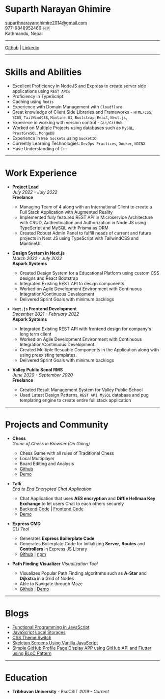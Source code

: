 # Suparth Narayan Ghimire

[suparthnarayanghimire2014@gmail.com](mailto:suparthnarayanghimire2014@gmail.com)
<br>
977-9848952466 🇳🇵
<br>
Kathmandu, Nepal

---

[Github](https://github.com/suparthghimire) | [Linkedin](https://www.linkedin.com/in/suparth/)

---

# Skills and Abilities

- Excellent Proficiency in NodeJS and Express to create server side applications using `REST APIs`
- Proficiency in TypeScript
- Caching using `Redis`
- Experience with Domain Management with `Cloudflare`
- Great knowledge of Client Side Libraries and Frameworks - `HTML/CSS`, `SCSS`, `TailWindCSS`, `Mantine UI`, `Bootstrap`, `React`, `Next.js`,
- Experiece in working with version control - `Git/GitHub`
- Worked on Multiple Projects using databases such as `MySQL`, `ProstGreSQL`, `MongoDB`
- Experience in `Web Sockets` using `SocketIO`
- Currently Learning Technologies: `DevOps Practices`, `Docker`, `NGINX`
- Have Understanding of `C++`

---

# Work Experience

- **Project Lead**
  <br>
  _July 2022 - July 2022_
  <br>
  **Freelance**
  - Managing Team of 4 along with an International Client to create a Full Stack Application with Augmented Reality
  - Implemented fully featured REST API in Microservice Architecture with CRUD, Authentication and Authorization in Node JS using TypeScript and MySQL with Prisma as ORM
  - Created Robust Admin Panel to fulfill neads of current and future projects in Next JS using TypeScript with TailwindCSS and MantineUI
- **Design System in Next.js**
  <br>
  _March 2022 - July 2022_
  <br>
  **Aspark Systems**
  - Created Design System for a Educational Platform using custom CSS designs and React Bootstrap
  - Integrated Existing REST API to design components
  - Worked on Agile Development Environment with Continuous Integration/Continuous Development
  - Delivered Sprint Goals with minimum backlogs
- **`Next.js` Frontend Development**
  <br>
  _December 2021 - February 2022_
  <br>
  **Aspark Systems**

  - Integrated Existing REST API with frontend design for company's long term client
  - Worked on Agile Development Environment with Continuous Integration/Continuous Development.
  - Created Multiple Resuable Components in the Application along with using preexisting templates.
  - Delivered Sprint Goals with minimum backlogs

- **Valley Public Scool RMS**
  <br>
  _June 2020 - September 2020_
  <br>
  **Freelance**
  - Created Result Management System for Valley Public School
  - Used Latest Design Patterns, `REST API`, `MySQL` database and pug templating engine to create entire full stack application

---

# Projects and Community

- **Chess**
  <br>
  _Game of Chess in Browser (On Going)_

  - Chess Game with all rules of Traditional Chess
  - Local Multiplayer
  - Board Editing and Analysis
  - [Github](https://github.com/suparthghimire/chess)
  - [Demo](https://chess.suparthnarayanghimire.com.np)

- **Talk**
  <br>
  _End to End Encrypted Chat Application_
  - Chat Application that uses **AES encryption** and **Diffie Hellman Key Exchange** to let users Chat to each others securely
  - [Backend Code](https://github.com/suparthghimire/talk-e2e-chat-backend) | [Frontend Code](https://github.com/suparthghimire/talk-e2e-chat-backend)
  - [Demo](https://talk.suparthnarayanghimire.com.np/)
- **Express CMD**
  <br>
  _CLI Tool_
  - Generates **Express Boilerplate Code**
  - Generates Boilerplate Code for Initializing **Server**, **Routes** and **Controllers** in Express JS Library
  - [Github](https://github.com/suparthghimire/express-cmd) | [npm](https://www.npmjs.com/package/express-cmd)
- **Path Finding Visualizer**
  _Visualization Tool_
  - Visualizes Popular Path Finding algorithms such as **A-Star** and **Dijkstra** in a Grid of Nodes
  - Able to Navigate through Maze
  - [Github](https://github.com/suparthghimire/Path-Finding-Visualizer) | [Demo](https://suparth-a-star-visualizer.netlify.app/)

---

# Blogs

- [Functional Programming in JavaScript](./blogs/Functional_Programming.md)
- [JavaScript Local Storages](https://suparthnarayanghimire.com.np/use-local-storages-instead-of-databases-96ef48991c68)
- [CSS Theme Switch](https://suparthnarayanghimire.com.np/make-your-project-feel-the-night-5a00ff2270af?guid=none&deviceId=fa76da31-73c2-447e-92b8-5cc72a1e816d)
- [Skeleton Screens Using Vanilla JavaScript](https://suparthnarayanghimire.com.np/skeleton-screens-in-plain-javascript-88bce254b0ab)
- [Simple GitHub Profile Page Display APP using GitHub API and Flutter using BLoC Pattern](https://medium.com/@suparthnarayanghimire2014/simple-github-profile-page-display-app-using-github-api-and-flutter-using-bloc-pattern-62513f1cfbcb)

---

# Education

- **Tribhuvan University** - BscCSIT _2019 - Current_
